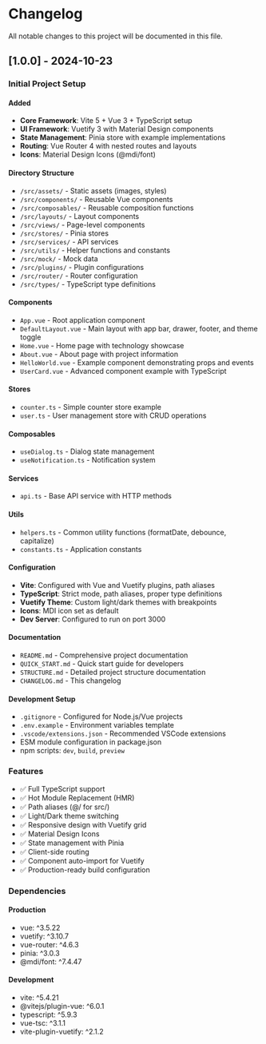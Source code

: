 # Changelog

All notable changes to this project will be documented in this file.

## [1.0.0] - 2024-10-23

### Initial Project Setup

#### Added
- **Core Framework**: Vite 5 + Vue 3 + TypeScript setup
- **UI Framework**: Vuetify 3 with Material Design components
- **State Management**: Pinia store with example implementations
- **Routing**: Vue Router 4 with nested routes and layouts
- **Icons**: Material Design Icons (@mdi/font)

#### Directory Structure
- `/src/assets/` - Static assets (images, styles)
- `/src/components/` - Reusable Vue components
- `/src/composables/` - Reusable composition functions
- `/src/layouts/` - Layout components
- `/src/views/` - Page-level components
- `/src/stores/` - Pinia stores
- `/src/services/` - API services
- `/src/utils/` - Helper functions and constants
- `/src/mock/` - Mock data
- `/src/plugins/` - Plugin configurations
- `/src/router/` - Router configuration
- `/src/types/` - TypeScript type definitions

#### Components
- `App.vue` - Root application component
- `DefaultLayout.vue` - Main layout with app bar, drawer, footer, and theme toggle
- `Home.vue` - Home page with technology showcase
- `About.vue` - About page with project information
- `HelloWorld.vue` - Example component demonstrating props and events
- `UserCard.vue` - Advanced component example with TypeScript

#### Stores
- `counter.ts` - Simple counter store example
- `user.ts` - User management store with CRUD operations

#### Composables
- `useDialog.ts` - Dialog state management
- `useNotification.ts` - Notification system

#### Services
- `api.ts` - Base API service with HTTP methods

#### Utils
- `helpers.ts` - Common utility functions (formatDate, debounce, capitalize)
- `constants.ts` - Application constants

#### Configuration
- **Vite**: Configured with Vue and Vuetify plugins, path aliases
- **TypeScript**: Strict mode, path aliases, proper type definitions
- **Vuetify Theme**: Custom light/dark themes with breakpoints
- **Icons**: MDI icon set as default
- **Dev Server**: Configured to run on port 3000

#### Documentation
- `README.md` - Comprehensive project documentation
- `QUICK_START.md` - Quick start guide for developers
- `STRUCTURE.md` - Detailed project structure documentation
- `CHANGELOG.md` - This changelog

#### Development Setup
- `.gitignore` - Configured for Node.js/Vue projects
- `.env.example` - Environment variables template
- `.vscode/extensions.json` - Recommended VSCode extensions
- ESM module configuration in package.json
- npm scripts: `dev`, `build`, `preview`

### Features
- ✅ Full TypeScript support
- ✅ Hot Module Replacement (HMR)
- ✅ Path aliases (@/ for src/)
- ✅ Light/Dark theme switching
- ✅ Responsive design with Vuetify grid
- ✅ Material Design Icons
- ✅ State management with Pinia
- ✅ Client-side routing
- ✅ Component auto-import for Vuetify
- ✅ Production-ready build configuration

### Dependencies
#### Production
- vue: ^3.5.22
- vuetify: ^3.10.7
- vue-router: ^4.6.3
- pinia: ^3.0.3
- @mdi/font: ^7.4.47

#### Development
- vite: ^5.4.21
- @vitejs/plugin-vue: ^6.0.1
- typescript: ^5.9.3
- vue-tsc: ^3.1.1
- vite-plugin-vuetify: ^2.1.2
